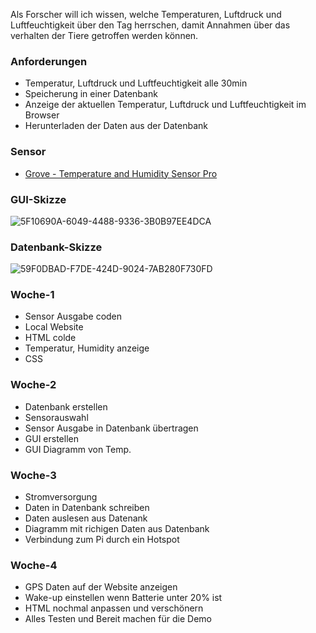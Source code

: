 Als Forscher will ich wissen, welche Temperaturen, Luftdruck und Luftfeuchtigkeit über den Tag herrschen, damit Annahmen über das verhalten der Tiere getroffen werden können.

### **Anforderungen**

- Temperatur, Luftdruck und Luftfeuchtigkeit alle 30min
- Speicherung in einer Datenbank
- Anzeige der aktuellen Temperatur, Luftdruck und Luftfeuchtigkeit im Browser
- Herunterladen der Daten aus der Datenbank

### **Sensor**

- [Grove - Temperature and Humidity Sensor Pro](https://seeeddoc.github.io/Grove-Temperature_and_Humidity_Sensor_Pro/#:~:text=Go%20pro%20in%20temperature%20and,applications%20with%20this%20Grove%20gadget.&text=The%20detecting%20range%20of%20this,RH%20and%200.5%C2%B0C.)

### **GUI-Skizze**

![5F10690A-6049-4488-9336-3B0B97EE4DCA](https://github.zhaw.ch/storage/user/3667/files/6f0dce00-eb78-11ea-8626-f5a1157314c4)

### **Datenbank-Skizze**

![59F0DBAD-F7DE-424D-9024-7AB280F730FD](https://github.zhaw.ch/storage/user/3667/files/703efb00-eb78-11ea-89fc-304bea92d504)

### **Woche-1**

- Sensor Ausgabe coden
- Local Website
- HTML colde
- Temperatur, Humidity anzeige
- CSS

### **Woche-2**

- Datenbank erstellen
- Sensorauswahl
- Sensor Ausgabe in Datenbank übertragen 
- GUI erstellen
- GUI Diagramm von Temp.

### **Woche-3**

- Stromversorgung
- Daten in Datenbank schreiben
- Daten auslesen aus Datenank
- Diagramm mit richigen Daten aus Datenbank
- Verbindung zum Pi durch ein Hotspot

### **Woche-4**

- GPS Daten auf der Website anzeigen
- Wake-up einstellen wenn Batterie unter 20% ist
- HTML nochmal anpassen und verschönern
- Alles Testen und Bereit machen für die Demo


